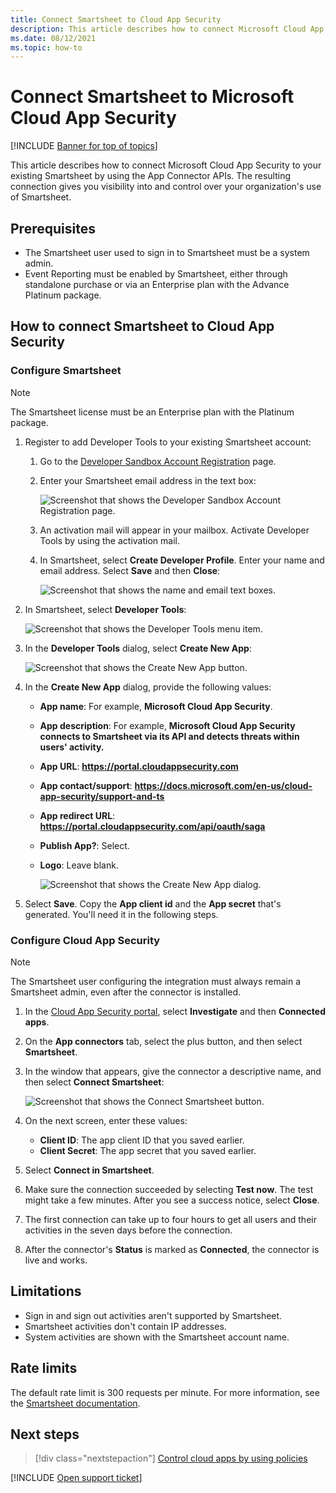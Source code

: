 ```yaml
---
title: Connect Smartsheet to Cloud App Security
description: This article describes how to connect Microsoft Cloud App Security to your existing Smartsheet by using the App Connector APIs. 
ms.date: 08/12/2021
ms.topic: how-to
---
```

# Connect Smartsheet to Microsoft Cloud App Security

[!INCLUDE [Banner for top of topics](includes/banner.md)]

This article describes how to connect Microsoft Cloud App Security to your existing Smartsheet by using the App Connector APIs. The resulting connection gives you visibility into and control over your organization's use of Smartsheet.

## Prerequisites

- The Smartsheet user used to sign in to Smartsheet must be a system admin.
- Event Reporting must be enabled by Smartsheet, either through standalone purchase or via an Enterprise plan with the Advance Platinum package.


## How to connect Smartsheet to Cloud App Security

### Configure Smartsheet
>[!NOTE]
>The Smartsheet license must be an Enterprise plan with the Platinum package.

1. Register to add Developer Tools to your existing Smartsheet account:
    1.  Go to the [Developer Sandbox Account Registration](https://developers.smartsheet.com/register/) page.
    1. Enter your Smartsheet email address in the text box:

        ![Screenshot that shows the Developer Sandbox Account Registration page.](media/smartsheet-register-to-developer-tools.png)
    1. An activation mail will appear in your mailbox. Activate Developer Tools by using the activation mail.
    1. In Smartsheet, select **Create Developer Profile**. Enter your name and email address. Select **Save** and then **Close**:
    
       ![Screenshot that shows the name and email text boxes.](media/smartsheet-create-developer-tools.png)

2. In Smartsheet, select **Developer Tools**:

   ![Screenshot that shows the Developer Tools menu item.](media/smartsheet-entering-developer-tools.png)

3. In the **Developer Tools** dialog, select **Create New App**:

   ![Screenshot that shows the Create New App button.](media/smartsheet-developer-tools.png)

4. In the **Create New App** dialog, provide the following values:
    - **App name**: For example, **Microsoft Cloud App Security**. 
    - **App description**: For example, **Microsoft Cloud App Security connects to Smartsheet via its API and detects threats within users' activity.** 
    - **App URL**: **https://portal.cloudappsecurity.com**
    - **App contact/support**: **https://docs.microsoft.com/en-us/cloud-app-security/support-and-ts**
    - **App redirect URL**: **https://portal.cloudappsecurity.com/api/oauth/saga**
    - **Publish App?**: Select. 
    - **Logo**: Leave blank.
    
      ![Screenshot that shows the Create New App dialog.](media/smartsheet-oauth-app-creation.png)

5. Select **Save**. Copy the **App client id** and the **App secret** that's generated. You'll need it in the following steps.

### Configure Cloud App Security

>[!NOTE]
>The Smartsheet user configuring the integration must always remain a Smartsheet admin, even after the connector is installed.

1. In the [Cloud App Security portal](https://portal.cloudappsecurity.com/), select **Investigate** and then **Connected apps**.

2. On the **App connectors** tab, select the plus button, and then select **Smartsheet**.

3. In the window that appears, give the connector a descriptive name, and then select **Connect Smartsheet**:

    ![Screenshot that shows the Connect Smartsheet button.](media/connect-smartsheet.png)

4. On the next screen, enter these values:

    - **Client ID**: The app client ID that you saved earlier.
    - **Client Secret**: The app secret that you saved earlier.

5. Select **Connect in Smartsheet**.
6. Make sure the connection succeeded by selecting **Test now**. The test might take a few minutes. After you see a success notice, select **Close**.
7. The first connection can take up to four hours to get all users and their activities in the seven days before the connection.
8. After the connector's **Status** is marked as **Connected**, the connector is live and works.

## Limitations

- Sign in and sign out activities aren't supported by Smartsheet.
- Smartsheet activities don't contain IP addresses.
- System activities are shown with the Smartsheet account name.

## Rate limits

The default rate limit is 300 requests per minute. For more information, see the [Smartsheet documentation](https://smartsheet.redoc.ly/#section/Work-at-Scale/Rate-Limiting).

## Next steps

> [!div class="nextstepaction"]
> [Control cloud apps by using policies](control-cloud-apps-with-policies.md)

[!INCLUDE [Open support ticket](includes/support.md)]
